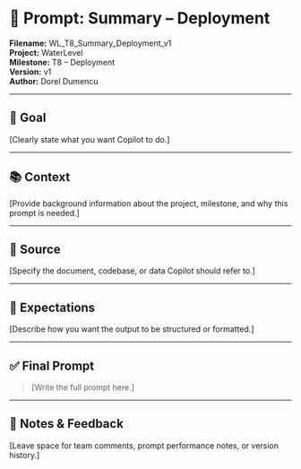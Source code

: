 # 📌 Prompt: Summary – Deployment

**Filename:** WL_T8_Summary_Deployment_v1  
**Project:** WaterLevel  
**Milestone:** T8 – Deployment  
**Version:** v1  
**Author:** Dorel Dumencu

---

## 🎯 Goal

[Clearly state what you want Copilot to do.]

---

## 📚 Context

[Provide background information about the project, milestone, and why this prompt is needed.]

---

## 📂 Source

[Specify the document, codebase, or data Copilot should refer to.]

---

## 📐 Expectations

[Describe how you want the output to be structured or formatted.]

---

## ✅ Final Prompt

> [Write the full prompt here.]

---

## 🧠 Notes & Feedback

[Leave space for team comments, prompt performance notes, or version history.]
